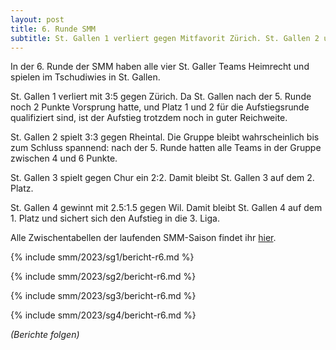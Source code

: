 ```yaml
---
layout: post
title: 6. Runde SMM
subtitle: St. Gallen 1 verliert gegen Mitfavorit Zürich. St. Gallen 2 und St. Gallen 3 spielen unentschieden. St. Gallen 4 gewinnt
---
```


In der 6. Runde der SMM haben alle vier St. Galler Teams Heimrecht und spielen im Tschudiwies in St. Gallen.

St. Gallen 1 verliert mit 3:5 gegen Zürich. Da St. Gallen nach der 5. Runde noch 2 Punkte Vorsprung hatte,
und Platz 1 und 2 für die Aufstiegsrunde qualifiziert sind,
ist der Aufstieg trotzdem noch in guter Reichweite.

St. Gallen 2 spielt 3:3 gegen Rheintal. Die Gruppe bleibt wahrscheinlich bis zum Schluss spannend:
nach der 5. Runde hatten alle Teams in der Gruppe zwischen 4 und 6 Punkte.

St. Gallen 3 spielt gegen Chur ein 2:2. Damit bleibt St. Gallen 3 auf dem 2. Platz.

St. Gallen 4 gewinnt mit 2.5:1.5 gegen Wil.
Damit bleibt St. Gallen 4 auf dem 1. Platz und sichert sich den Aufstieg in die 3. Liga.

Alle Zwischentabellen der laufenden SMM-Saison findet ihr [hier](/smm/2023/sg1).

{% include smm/2023/sg1/bericht-r6.md %}

{% include smm/2023/sg2/bericht-r6.md %}

{% include smm/2023/sg3/bericht-r6.md %}

{% include smm/2023/sg4/bericht-r6.md %}

_(Berichte folgen)_

<style>
table th, table td:nth-of-type(4) {
    white-space: nowrap;
}
</style>
